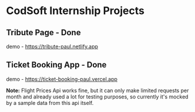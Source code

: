 # CodSoft Internship Projects

## Tribute Page - Done
demo - https://tribute-paul.netlify.app

## Ticket Booking App - Done
demo - https://ticket-booking-paul.vercel.app

**Note:** Flight Prices Api works fine, but it can only make limited requests per month and already used a lot for testing purposes, so currently it's mocked by a sample data from this api itself.
